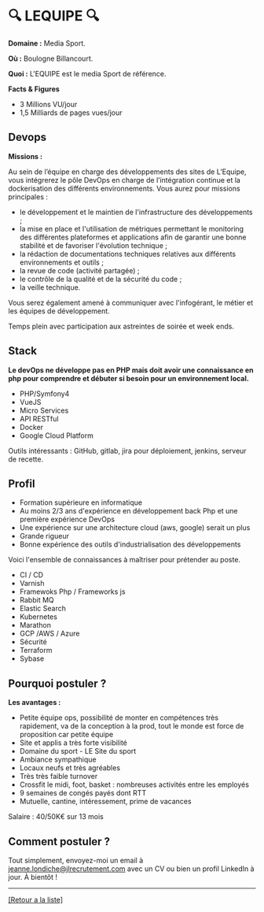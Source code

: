 # 🔍 LEQUIPE 🔍

**Domaine :**  Media Sport.

**Où :** Boulogne Billancourt.

**Quoi :** L'EQUIPE est le media Sport de référence.

**Facts & Figures**

* 3 Millions VU/jour
* 1,5 Milliards de pages vues/jour

## Devops

**Missions :**

Au sein de l’équipe en charge des développements des sites de L’Equipe, vous intégrerez le pôle DevOps en charge de l’intégration continue et la dockerisation des différents environnements. Vous aurez pour missions principales :
* le développement et le maintien de l'infrastructure des développements ;
* la mise en place et l'utilisation de métriques permettant le monitoring des différentes plateformes et applications afin de garantir une bonne stabilité et de favoriser l'évolution technique ;
* la rédaction de documentations techniques relatives aux différents environnements et outils ;
* la revue de code (activité partagée) ;
* le contrôle de la qualité et de la sécurité du code ;
* la veille technique.

Vous serez également amené à communiquer avec l'infogérant, le métier et les équipes de développement.

Temps plein avec participation aux astreintes de soirée et week ends.

## Stack

**Le devOps ne développe pas en PHP mais doit avoir une connaissance en php pour comprendre et débuter si besoin pour un environnement local.**

* PHP/Symfony4
* VueJS
* Micro Services
* API RESTful
* Docker
* Google Cloud Platform

Outils intéressants : GitHub, gitlab, jira pour déploiement, jenkins, serveur de recette.

## Profil

* Formation supérieure en informatique
* Au moins 2/3 ans d'expérience en développement back Php et une première expérience DevOps
* Une expérience sur une architecture cloud (aws, google) serait un plus
* Grande rigueur
* Bonne expérience des outils d'industrialisation des développements

Voici l'ensemble de connaissances à maîtriser pour prétender au poste.

* CI / CD
* Varnish
* Framewoks Php / Frameworks js
* Rabbit MQ
* Elastic Search
* Kubernetes
* Marathon
* GCP /AWS / Azure
* Sécurité
* Terraform
* Sybase

## Pourquoi postuler ?

**Les avantages :** 

* Petite équipe ops, possibilité de monter en compétences très rapidement, va de la conception à la prod, tout le monde est force de proposition car petite équipe
* Site et applis a très forte visibilité
* Domaine du sport - LE Site du sport
* Ambiance sympathique
* Locaux neufs et très agréables
* Très très faible turnover
* Crossfit le midi, foot, basket : nombreuses activités entre les employés
* 9 semaines de congés payés dont RTT
* Mutuelle, cantine, intéressement, prime de vacances

Salaire : 40/50K€ sur 13 mois

## Comment postuler ?

Tout simplement, envoyez-moi un email à jeanne.londiche@jlrecrutement.com avec un CV ou bien un profil LinkedIn à jour. À bientôt ! 

----
<a href="https://github.com/jlondiche/job-board-php/blob/master/README.md">[Retour a la liste]</a>